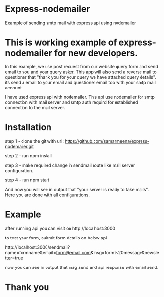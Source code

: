 # Express-nodemailer
Example of sending smtp mail with express api using nodemailer

# This is working example of express-nodemailer for new developers.

In this example, we use post request from our website query form and send email to you and your query asker. This app will also send a reverse mail to questioner that "thank you for your query we have attached query details". its send a email to your email and questioner email too with your smtp mail account.

I have used express api with nodemailer. This api use nodemailer for smtp connection with mail server and smtp auth requird for established connection to the mail server.

# Installation

step 1 - clone the git with url: https://github.com/samarmeena/express-nodemailer.git

step 2 - run npm install

step 3 - make required change in sendmail route like mail server configuration.

step 4 - run npm start

And now you will see in output that "your server is ready to take mails". Here you are done with all configurations. 

# Example

after running api you can visit on http://localhost:3000

to test your form, submit form details on below api 

http://localhost:3000/sendmail?name=formname&email=form@email.com&msg=form%20message&newsletter=true

now you can see in output that msg send and api response with email send.

# Thank you
